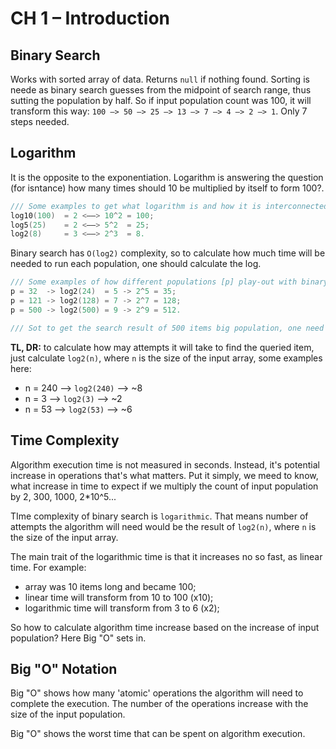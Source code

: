 # CH 1 – Introduction

## Binary Search

Works with sorted array of data. Returns `null` if nothing found. Sorting is neede as binary search guesses from the midpoint of search range, thus sutting the population by half.
So if input population count was 100, it will transform this way: `100 –> 50 –> 25 –> 13 –> 7 –> 4 –> 2 –> 1`. Only 7 steps needed.

## Logarithm

It is the opposite to the exponentiation. Logarithm is answering the question (for isntance) how many times should 10 be multiplied by itself to form 100?.

```swift
/// Some examples to get what logarithm is and how it is interconnected with exponentiation
log10(100)  = 2 <––> 10^2 = 100;
log5(25)    = 2 <––> 5^2  = 25;
log2(8)     = 3 <––> 2^3  = 8.
```

Binary search has `O(log2)` complexity, so to calculate how much time will be needed to run each population, one should calculate the log.

```swift
/// Some examples of how different populations [p] play-out with binary search
p = 32  -> log2(24)  = 5 -> 2^5 = 35;
p = 121 -> log2(128) = 7 -> 2^7 = 128;
p = 500 -> log2(500) = 9 -> 2^9 = 512.

/// Sot to get the search result of 500 items big population, one need only 9 steps
```

**TL, DR:** to calculate how may attempts it will take to find the queried item, just calculate `log2(n)`, where `n` is the size of the input array, some examples here:

- n = 240  –> `log2(240)` -->  ~8
- n = 3      –> `log2(3)`     -->  ~2
- n = 53    –> `log2(53)`   -->  ~6

## Time Complexity

Algorithm execution time is not measured in seconds. Instead, it's potential increase in operations that's what matters. Put it simply, we meed to know, what increase in time to expect if we multiply the count of input population by 2, 300, 1000, 2*10^5...

TIme complexity of binary search is `logarithmic`. That means number of attempts the algorithm will need would be the result of `log2(n)`, where `n` is the size of the input array. 

The main trait of the logarithmic time is that it increases no so fast, as linear time. For example:

- array was 10 items long and became 100;
- linear time will transform from 10 to 100 (x10);
- logarithmic time will transform from 3 to 6 (x2);

So how to calculate algorithm time increase based on the increase of input population? Here Big "O" sets in.

## Big "O" Notation

Big "O" shows how many 'atomic' operations the algorithm will need to complete the execution. The number of the operations increase with the size of the input population.

Big "O" shows the worst time that can be spent on algorithm execution.
